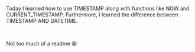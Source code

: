 Today I learned how to use TIMESTAMP along with functions like NOW and CURRENT_TIMESTAMP. Furthermore, I learned the difference between TIMESTAMP AND DATETIME.

<br>

Not too much of a readme 😩 